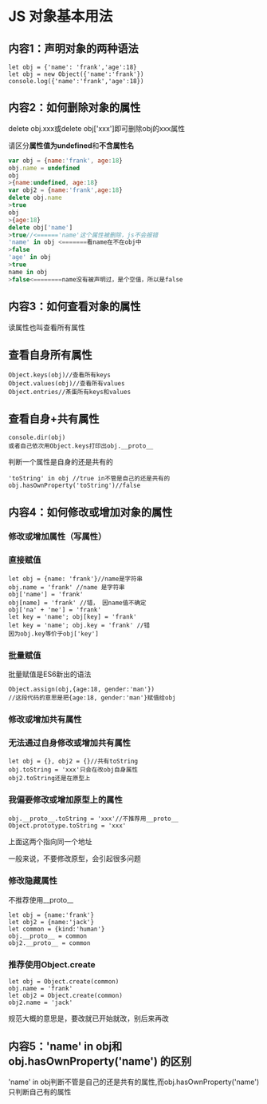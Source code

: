 # JS 对象基本用法

## 内容1：声明对象的两种语法

```
let obj = {'name': 'frank','age':18}
let obj = new Object({'name':'frank'})
console.log({'name':'frank','age':18})
```



## 内容2：如何删除对象的属性

delete obj.xxx或delete obj['xxx']即可删除obj的xxx属性

请区分**属性值为undefined**和**不含属性名**

```javascript
var obj = {name:'frank', age:18}
obj.name = undefined
obj 
>{name:undefined, age:18}
var obj2 = {name:'frank',age:18}
delete obj.name
>true
obj
>{age:18}
delete obj['name']
>true//<======'name'这个属性被删除，js不会报错
'name' in obj <=======看name在不在obj中
>false
'age' in obj
>true
name in obj
>false<========name没有被声明过，是个空值，所以是false

```

## 内容3：如何查看对象的属性

读属性也叫查看所有属性

## 查看自身所有属性

```
Object.keys(obj)//查看所有keys
Object.values(obj)//查看所有values
Object.entries//茶蛋所有keys和values
```

## 查看自身+共有属性

```
console.dir(obj)
或者自己依次用Object.keys打印出obj.__proto__
```

判断一个属性是自身的还是共有的

```
'toString' in obj //true in不管是自己的还是共有的
obj.hasOwnProperty('toString')//false
```

## 内容4：如何修改或增加对象的属性

### 修改或增加属性（写属性）

### 直接赋值

```
let obj = {name: 'frank'}//name是字符串
obj.name = 'frank' //name 是字符串
obj['name'] = 'frank'
obj[name] = 'frank' //错， 因name值不确定
obj['na' + 'me'] = 'frank'
let key = 'name'; obj[key] = 'frank'
let key = 'name'; obj.key = 'frank' //错
因为obj.key等价于obj['key']
```

### 批量赋值

批量赋值是ES6新出的语法

```
Object.assign(obj,{age:18, gender:'man'})
//这段代码的意思是把{age:18, gender:'man'}赋值给obj
```

### 修改或增加共有属性

### 无法通过自身修改或增加共有属性

```
let obj = {}, obj2 = {}//共有toString
obj.toString = 'xxx'只会在改obj自身属性
obj2.toString还是在原型上
```

### 我偏要修改或增加原型上的属性

```
obj.__proto__.toString = 'xxx'//不推荐用__proto__
Object.prototype.toString = 'xxx'
```

上面这两个指向同一个地址

一般来说，不要修改原型，会引起很多问题

### 修改隐藏属性

不推荐使用\_\_proto\_\_

```
let obj = {name:'frank'}
let obj2 = {name:'jack'}
let common = {kind:'human'}
obj.__proto__ = common
obj2.__proto__ = common
```

### 推荐使用Object.create

```
let obj = Object.create(common)
obj.name = 'frank'
let obj2 = Object.create(common)
obj2.name = 'jack'
```

规范大概的意思是，要改就已开始就改，别后来再改

## 内容5：'name' in obj和obj.hasOwnProperty('name') 的区别

'name' in obj判断不管是自己的还是共有的属性,而obj.hasOwnProperty('name') 只判断自己有的属性
